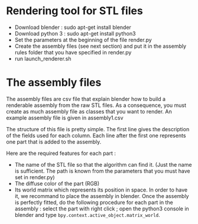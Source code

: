 # Rendering tool for STL files

* Download blender : sudo apt-get install blender
* Download python 3 : sudo apt-get install python3
* Set the parameters at the beginning of the file render.py
* Create the assembly files (see next section) and put it in the assembly rules folder that you have specified in render.py
* run launch\_renderer.sh
 
# The assembly files

The assembly files are csv file that explain blender how to build a renderable assembly from the raw STL files. As a consequence, you must create as much assembly file as classes that you want to render. An example assembly file is given in assembly1.csv

The structure of this file is pretty simple. The first line gives the description of the fields used for each column. Each line after the first one represents one part that is added to the assembly.

Here are the required features for each part : 

* The name of the STL file so that the algorithm can find it. (Just the name is sufficient. The path is known from the parameters that you must have set in render.py)
* The diffuse color of the part (RGB)
* Its world matrix which represents its position in space. In order to have it, we recommand to place the assembly in blender. Once the assembly is perfectly fitted, do the following procedure for each part in the assembly : select the part with right click ; open the python3 console in blender and type `bpy.context.active_object.matrix_world`.


